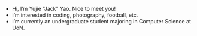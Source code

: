 - Hi, I’m Yujie "Jack" Yao. Nice to meet you!
- I’m interested in coding, photography, football, etc.
- I’m currently an undergraduate student majoring in Computer Science at UoN.

<!---
JackyYao1021/JackyYao1021 is a ✨ special ✨ repository because its `README.md` (this file) appears on your GitHub profile.
You can click the Preview link to take a look at your changes.
--->
